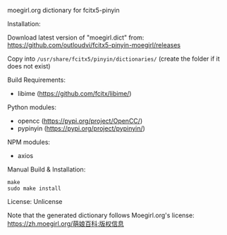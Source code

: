 moegirl.org dictionary for fcitx5-pinyin

Installation:

Download latest version of "moegirl.dict" from: <https://github.com/outloudvi/fcitx5-pinyin-moegirl/releases>

Copy into `/usr/share/fcitx5/pinyin/dictionaries/` (create the folder if it does not exist)



Build Requirements:
* libime (https://github.com/fcitx/libime/)

Python modules:
* opencc (https://pypi.org/project/OpenCC/)
* pypinyin (https://pypi.org/project/pypinyin/)

NPM modules:
* axios


Manual Build & Installation:
```
make
sudo make install
```

License: Unlicense

Note that the generated dictionary follows Moegirl.org's license: <https://zh.moegirl.org/萌娘百科:版权信息>
